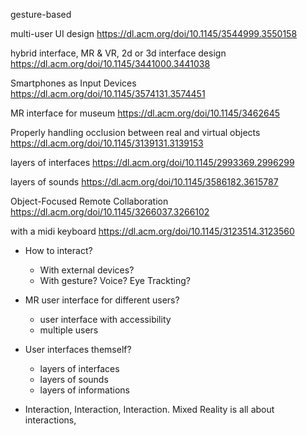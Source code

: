 gesture-based

multi-user UI design https://dl.acm.org/doi/10.1145/3544999.3550158

hybrid interface, MR & VR, 2d or 3d interface design https://dl.acm.org/doi/10.1145/3441000.3441038

Smartphones as Input Devices https://dl.acm.org/doi/10.1145/3574131.3574451

MR interface for museum https://dl.acm.org/doi/10.1145/3462645

Properly handling occlusion between real and virtual objects https://dl.acm.org/doi/10.1145/3139131.3139153

layers of interfaces https://dl.acm.org/doi/10.1145/2993369.2996299

layers of sounds https://dl.acm.org/doi/10.1145/3586182.3615787

Object-Focused Remote Collaboration https://dl.acm.org/doi/10.1145/3266037.3266102

with a midi keyboard https://dl.acm.org/doi/10.1145/3123514.3123560

- How to interact?
    - With external devices?
    - With gesture? Voice? Eye Trackting?

- MR user interface for different users?
    - user interface with accessibility
    - multiple users

- User interfaces themself?
    - layers of interfaces
    - layers of sounds
    - layers of informations


- Interaction, Interaction, Interaction. Mixed Reality is all about interactions, 